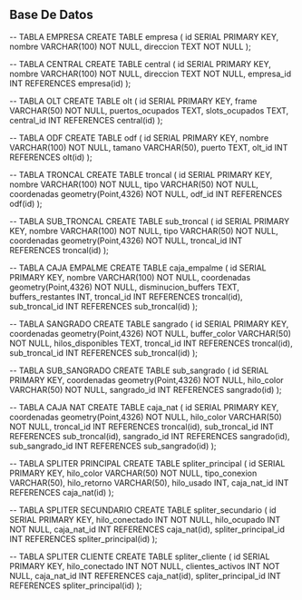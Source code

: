 ## Base De Datos

-- TABLA EMPRESA
CREATE TABLE empresa (
    id SERIAL PRIMARY KEY,
    nombre VARCHAR(100) NOT NULL,
    direccion TEXT NOT NULL
);

-- TABLA CENTRAL
CREATE TABLE central (
    id SERIAL PRIMARY KEY,
    nombre VARCHAR(100) NOT NULL,
    direccion TEXT NOT NULL,
    empresa_id INT REFERENCES empresa(id)
);

-- TABLA OLT
CREATE TABLE olt (
    id SERIAL PRIMARY KEY,
    frame VARCHAR(50) NOT NULL,
    puertos_ocupados TEXT,
    slots_ocupados TEXT,
    central_id INT REFERENCES central(id)
);

-- TABLA ODF
CREATE TABLE odf (
    id SERIAL PRIMARY KEY,
    nombre VARCHAR(100) NOT NULL,
    tamano VARCHAR(50),
    puerto TEXT,
    olt_id INT REFERENCES olt(id)
);

-- TABLA TRONCAL
CREATE TABLE troncal (
    id SERIAL PRIMARY KEY,
    nombre VARCHAR(100) NOT NULL,
    tipo VARCHAR(50) NOT NULL,
    coordenadas geometry(Point,4326) NOT NULL,
    odf_id INT REFERENCES odf(id)
);

-- TABLA SUB_TRONCAL
CREATE TABLE sub_troncal (
    id SERIAL PRIMARY KEY,
    nombre VARCHAR(100) NOT NULL,
    tipo VARCHAR(50) NOT NULL,
    coordenadas geometry(Point,4326) NOT NULL,
    troncal_id INT REFERENCES troncal(id)
);

-- TABLA CAJA EMPALME
CREATE TABLE caja_empalme (
    id SERIAL PRIMARY KEY,
    nombre VARCHAR(100) NOT NULL,
    coordenadas geometry(Point,4326) NOT NULL,
    disminucion_buffers TEXT,
    buffers_restantes INT,
    troncal_id INT REFERENCES troncal(id),
    sub_troncal_id INT REFERENCES sub_troncal(id)
);

-- TABLA SANGRADO
CREATE TABLE sangrado (
    id SERIAL PRIMARY KEY,
    coordenadas geometry(Point,4326) NOT NULL,
    buffer_color VARCHAR(50) NOT NULL,
    hilos_disponibles TEXT,
    troncal_id INT REFERENCES troncal(id),
    sub_troncal_id INT REFERENCES sub_troncal(id)
);

-- TABLA SUB_SANGRADO
CREATE TABLE sub_sangrado (
    id SERIAL PRIMARY KEY,
    coordenadas geometry(Point,4326) NOT NULL,
    hilo_color VARCHAR(50) NOT NULL,
    sangrado_id INT REFERENCES sangrado(id)
);

-- TABLA CAJA NAT
CREATE TABLE caja_nat (
    id SERIAL PRIMARY KEY,
    coordenadas geometry(Point,4326) NOT NULL,
    hilo_color VARCHAR(50) NOT NULL,
    troncal_id INT REFERENCES troncal(id),
    sub_troncal_id INT REFERENCES sub_troncal(id),
    sangrado_id INT REFERENCES sangrado(id),
    sub_sangrado_id INT REFERENCES sub_sangrado(id)
);

-- TABLA SPLITER PRINCIPAL
CREATE TABLE spliter_principal (
    id SERIAL PRIMARY KEY,
    hilo_color VARCHAR(50) NOT NULL,
    tipo_conexion VARCHAR(50),
    hilo_retorno VARCHAR(50),
    hilo_usado INT,
    caja_nat_id INT REFERENCES caja_nat(id)
);

-- TABLA SPLITER SECUNDARIO
CREATE TABLE spliter_secundario (
    id SERIAL PRIMARY KEY,
    hilo_conectado INT NOT NULL,
    hilo_ocupado INT NOT NULL,
    caja_nat_id INT REFERENCES caja_nat(id),
    spliter_principal_id INT REFERENCES spliter_principal(id)
);

-- TABLA SPLITER CLIENTE
CREATE TABLE spliter_cliente (
    id SERIAL PRIMARY KEY,
    hilo_conectado INT NOT NULL,
    clientes_activos INT NOT NULL,
    caja_nat_id INT REFERENCES caja_nat(id),
    spliter_principal_id INT REFERENCES spliter_principal(id)
);
